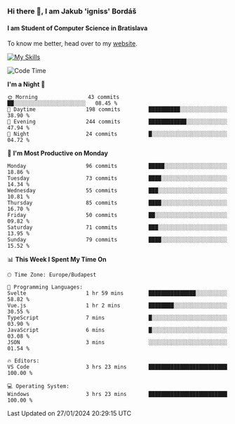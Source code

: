 ### Hi there 👋, I am Jakub 'igniss' Bordáš

#### I am Student of Computer Science in Bratislava
To know me better, head over to my [website](https://bordas.sk).

[![My Skills](https://skillicons.dev/icons?i=js,html,css,figma,svelte,java,kotlin,python,postgresql,typescript,nest,nodejs)](https://bordas.sk)


<!--START_SECTION:waka-->
![Code Time](http://img.shields.io/badge/Code%20Time-1%2C375%20hrs%2017%20mins-blue)

**I'm a Night 🦉** 

```text
🌞 Morning                43 commits          ██░░░░░░░░░░░░░░░░░░░░░░░   08.45 % 
🌆 Daytime                198 commits         ██████████░░░░░░░░░░░░░░░   38.90 % 
🌃 Evening                244 commits         ████████████░░░░░░░░░░░░░   47.94 % 
🌙 Night                  24 commits          █░░░░░░░░░░░░░░░░░░░░░░░░   04.72 % 
```
📅 **I'm Most Productive on Monday** 

```text
Monday                   96 commits          █████░░░░░░░░░░░░░░░░░░░░   18.86 % 
Tuesday                  73 commits          ████░░░░░░░░░░░░░░░░░░░░░   14.34 % 
Wednesday                55 commits          ███░░░░░░░░░░░░░░░░░░░░░░   10.81 % 
Thursday                 85 commits          ████░░░░░░░░░░░░░░░░░░░░░   16.70 % 
Friday                   50 commits          ██░░░░░░░░░░░░░░░░░░░░░░░   09.82 % 
Saturday                 71 commits          ███░░░░░░░░░░░░░░░░░░░░░░   13.95 % 
Sunday                   79 commits          ████░░░░░░░░░░░░░░░░░░░░░   15.52 % 
```


📊 **This Week I Spent My Time On** 

```text
🕑︎ Time Zone: Europe/Budapest

💬 Programming Languages: 
Svelte                   1 hr 59 mins        ███████████████░░░░░░░░░░   58.82 % 
Vue.js                   1 hr 2 mins         ████████░░░░░░░░░░░░░░░░░   30.55 % 
TypeScript               7 mins              █░░░░░░░░░░░░░░░░░░░░░░░░   03.90 % 
JavaScript               6 mins              █░░░░░░░░░░░░░░░░░░░░░░░░   03.08 % 
JSON                     3 mins              ░░░░░░░░░░░░░░░░░░░░░░░░░   01.54 % 

🔥 Editors: 
VS Code                  3 hrs 23 mins       █████████████████████████   100.00 % 

💻 Operating System: 
Windows                  3 hrs 23 mins       █████████████████████████   100.00 % 
```


 Last Updated on 27/01/2024 20:29:15 UTC
<!--END_SECTION:waka-->
